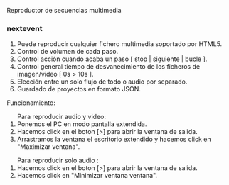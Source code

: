 Reproductor de secuencias multimedia <h3>nextevent</h3>

<ol><li>Puede reproducir cualquier fichero multimedia soportado por HTML5.
<li>Control de volumen de cada paso.
<li>Control acción cuando acaba un paso [ stop | siguiente | bucle ].
<li>Control general tiempo de desvanecimiento de los ficheros de imagen/video [ 0s > 10s ].
<li>Elección entre un solo flujo de todo o audio por separado.
<li>Guardado de proyectos en formato JSON. </ol>

Funcionamiento:
<ol>Para  reproducir audio y video:
<li>Ponemos el PC en modo pantalla extendida.
<li>Hacemos click en el boton [>] para abrir la ventana de salida.
<li>Arrastramos la ventana el escritorio extendido y hacemos click en "Maximizar ventana".</ol>

<ol>Para reproducir solo audio :
<li>Hacemos click en el boton [>] para abrir la ventana de salida.
<li>Hacemos click en "Minimizar ventana ventana".</ol>
